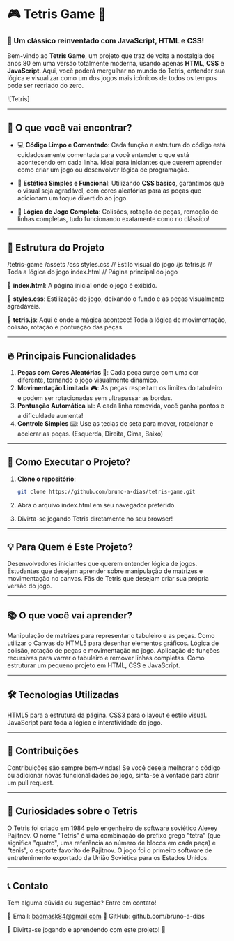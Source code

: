 # 🎮 **Tetris Game** 🚀

### 🧩 Um clássico reinventado com JavaScript, HTML e CSS!

Bem-vindo ao **Tetris Game**, um projeto que traz de volta a nostalgia dos anos 80 em uma versão totalmente moderna, usando apenas **HTML**, **CSS** e **JavaScript**. Aqui, você poderá mergulhar no mundo do Tetris, entender sua lógica e visualizar como um dos jogos mais icônicos de todos os tempos pode ser recriado do zero.

![Tetris]

---

## 🎯 **O que você vai encontrar?**

- 💻 **Código Limpo e Comentado**: Cada função e estrutura do código está cuidadosamente comentada para você entender o que está acontecendo em cada linha. Ideal para iniciantes que querem aprender como criar um jogo ou desenvolver lógica de programação.
  
- 🎨 **Estética Simples e Funcional**: Utilizando **CSS básico**, garantimos que o visual seja agradável, com cores aleatórias para as peças que adicionam um toque divertido ao jogo.

- 🔄 **Lógica de Jogo Completa**: Colisões, rotação de peças, remoção de linhas completas, tudo funcionando exatamente como no clássico!

---

## 📂 **Estrutura do Projeto**

/tetris-game 
    /assets 
        /css styles.css // Estilo visual do jogo 
        /js tetris.js // Toda a lógica do jogo 
    index.html // Página principal do jogo


📌 **index.html**: A página inicial onde o jogo é exibido.

🎨 **styles.css**: Estilização do jogo, deixando o fundo e as peças visualmente agradáveis.

🧠 **tetris.js**: Aqui é onde a mágica acontece! Toda a lógica de movimentação, colisão, rotação e pontuação das peças.

---

## 🔥 **Principais Funcionalidades**

1. **Peças com Cores Aleatórias** 🎨: Cada peça surge com uma cor diferente, tornando o jogo visualmente dinâmico.
2. **Movimentação Limitada** 🎮: As peças respeitam os limites do tabuleiro e podem ser rotacionadas sem ultrapassar as bordas.
3. **Pontuação Automática** 📊: A cada linha removida, você ganha pontos e a dificuldade aumenta!
4. **Controle Simples** ⌨️: Use as teclas de seta para mover, rotacionar e acelerar as peças. (Esquerda, Direita, Cima, Baixo)

---

## 🚀 **Como Executar o Projeto?**

1. **Clone o repositório**:
   ```bash
   git clone https://github.com/bruno-a-dias/tetris-game.git

2. Abra o arquivo index.html em seu navegador preferido.

3. Divirta-se jogando Tetris diretamente no seu browser!

---

## 💡 Para Quem é Este Projeto?
Desenvolvedores iniciantes que querem entender lógica de jogos.
Estudantes que desejam aprender sobre manipulação de matrizes e movimentação no canvas.
Fãs de Tetris que desejam criar sua própria versão do jogo.

---

## 📚 O que você vai aprender?
Manipulação de matrizes para representar o tabuleiro e as peças.
Como utilizar o Canvas do HTML5 para desenhar elementos gráficos.
Lógica de colisão, rotação de peças e movimentação no jogo.
Aplicação de funções recursivas para varrer o tabuleiro e remover linhas completas.
Como estruturar um pequeno projeto em HTML, CSS e JavaScript.

---

## 🛠️ Tecnologias Utilizadas
HTML5 para a estrutura da página.
CSS3 para o layout e estilo visual.
JavaScript para toda a lógica e interatividade do jogo.

---

## 🤝 Contribuições
Contribuições são sempre bem-vindas! Se você deseja melhorar o código ou adicionar novas funcionalidades ao jogo, sinta-se à vontade para abrir um pull request.

---

## 👾 Curiosidades sobre o Tetris
O Tetris foi criado em 1984 pelo engenheiro de software soviético Alexey Pajitnov.
O nome "Tetris" é uma combinação do prefixo grego "tetra" (que significa "quatro", uma referência ao número de blocos em cada peça) e "tenis", o esporte favorito de Pajitnov.
O jogo foi o primeiro software de entretenimento exportado da União Soviética para os Estados Unidos.

---

## 📞 Contato
Tem alguma dúvida ou sugestão? Entre em contato!

📧 Email: badmask84@gmail.com
🐙 GitHub: github.com/bruno-a-dias

🎉 Divirta-se jogando e aprendendo com este projeto! 🎉
